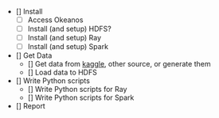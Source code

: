 
- [] Install
    - [ ] Access Okeanos 
    - [ ] Install (and setup) HDFS?
    - [ ] Install (and setup) Ray
    - [ ] Install (and setup) Spark
- [] Get Data
    - [] Get data from [kaggle](https://www.kaggle.com/), other source, or generate them
    - [] Load data to HDFS
- [] Write Python scripts
    - [] Write Python scripts for Ray
    - [] Write Python scripts for Spark
- [] Report

